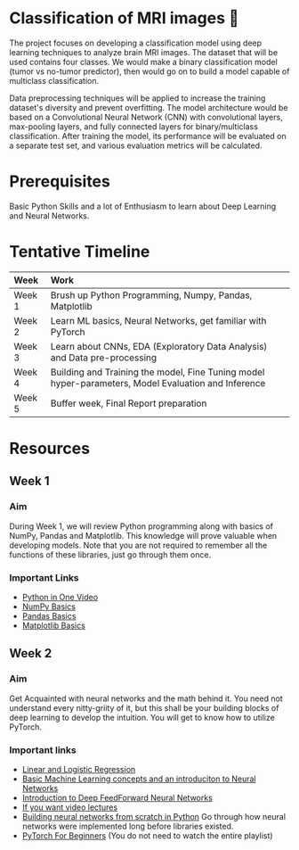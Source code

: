 # Classification of MRI images 🧬

The project focuses on developing a classification model using deep learning techniques to analyze brain MRI images. The dataset that will be used contains four classes. We would make a binary classification model (tumor vs no-tumor predictor), then would go on to build a model capable of multiclass classification.

Data preprocessing techniques will be applied to increase the training dataset's diversity and prevent overfitting. The model architecture would be based on a Convolutional Neural Network (CNN) with convolutional layers, max-pooling layers, and fully connected layers for binary/multiclass classification. After training the model, its performance will be evaluated on a separate test set, and various evaluation metrics will be calculated.

# Prerequisites
Basic Python Skills and a lot of Enthusiasm to learn about Deep Learning and Neural Networks.

# Tentative Timeline

| Week | Work | 
| :---   | :--- |
| Week 1 | Brush up Python Programming, Numpy, Pandas, Matplotlib |
| Week 2 | Learn ML basics, Neural Networks, get familiar with PyTorch |
| Week 3 | Learn about CNNs, EDA (Exploratory Data Analysis) and Data pre-processing |
| Week 4 | Building and Training the model, Fine Tuning model hyper-parameters, Model Evaluation and Inference |
| Week 5 | Buffer week, Final Report preparation |

# Resources
## Week 1
### Aim
During Week 1, we will review Python programming along with basics of NumPy, Pandas and Matplotlib. This knowledge will prove valuable when developing models. Note that you are not required to remember all the functions of these libraries, just go through them once.
### Important Links
* [Python in One Video](https://www.youtube.com/watch?v=L5sZ6WgOnj0) <br/>
* [NumPy Basics](https://medium.com/nerd-for-tech/a-complete-guide-on-numpy-for-data-science-c54f47dfef8d) <br/>
* [Pandas Basics](https://medium.com/edureka/python-pandas-tutorial-c5055c61d12e) <br/>
* [Matplotlib Basics](https://youtu.be/7-eg-wqOIcA?si=AkI9syiB6VQNwTCp) <br/>

## Week 2
### Aim
Get Acquainted with neural networks and the math behind it. You need not understand every nitty-griity of it, but this shall be your building blocks of deep learning to develop the intuition. You will get to know how to utilize PyTorch.
### Important links
* [Linear and Logistic Regression](https://www.youtube.com/watch?v=0pJlY_IDB8w) <br/>
* [Basic Machine Learning concepts and an introduciton to Neural Networks](https://medium.com/towards-data-science/simple-introduction-to-neural-networks-ac1d7c3d7a2c)
* [Introduction to Deep FeedForward Neural Networks](https://towardsdatascience.com/an-introduction-to-deep-feedforward-neural-networks-1af281e306cd) 
* [If you want video lectures](https://www.youtube.com/watch?v=aircAruvnKk&list=PLZHQObOWTQDNU6R1_67000Dx_ZCJB-3pi&pp=iAQB) </br>
* [Building neural networks from scratch in Python](https://medium.com/hackernoon/building-a-feedforward-neural-network-from-scratch-in-python-d3526457156b) Go through how neural networks were implemented long before libraries existed. </br>
* [PyTorch For Beginners](https://www.youtube.com/playlist?list=PLqnslRFeH2UrcDBWF5mfPGpqQDSta6VK4) (You do not need to watch the entire playlist) <br/>
